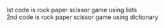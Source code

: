 Ist code is rock paper scissor game using lists
<br>
2nd code is rock paper scissor game using dictionary
<br>
